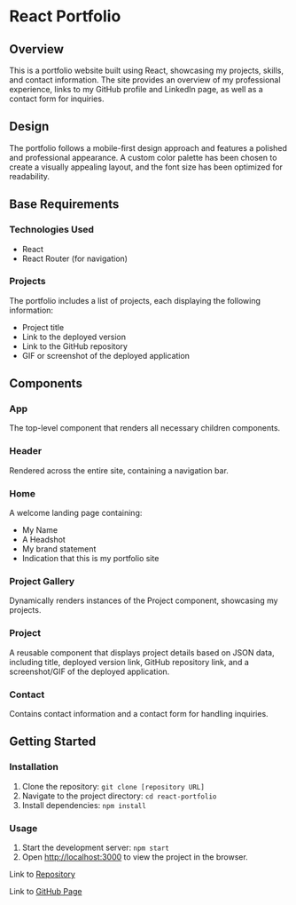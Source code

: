 # React Portfolio

## Overview

This is a portfolio website built using React, showcasing my projects, skills, and contact information. The site provides an overview of my professional experience, links to my GitHub profile and LinkedIn page, as well as a contact form for inquiries.

## Design

The portfolio follows a mobile-first design approach and features a polished and professional appearance. A custom color palette has been chosen to create a visually appealing layout, and the font size has been optimized for readability. 

## Base Requirements

### Technologies Used
- React
- React Router (for navigation)

### Projects
The portfolio includes a list of projects, each displaying the following information:
- Project title
- Link to the deployed version
- Link to the GitHub repository
- GIF or screenshot of the deployed application

## Components

### App
The top-level component that renders all necessary children components.

### Header
Rendered across the entire site, containing a navigation bar.

### Home
A welcome landing page containing:
- My Name
- A Headshot
- My brand statement
- Indication that this is my portfolio site

### Project Gallery
Dynamically renders instances of the Project component, showcasing my projects.

### Project
A reusable component that displays project details based on JSON data, including title, deployed version link, GitHub repository link, and a screenshot/GIF of the deployed application.

### Contact
Contains contact information and a contact form for handling inquiries.

## Getting Started

### Installation
1. Clone the repository: `git clone [repository URL]`
2. Navigate to the project directory: `cd react-portfolio`
3. Install dependencies: `npm install`

### Usage
1. Start the development server: `npm start`
2. Open [http://localhost:3000](http://localhost:3000) to view the project in the browser.



<p>Link to  <a href="https://github.com/D-Tsonev/react-portfolio ">Repository</a><p>

<p>Link to  <a href="https://d-tsonev.github.io/react-portfolio/">GitHub Page</a><p>

